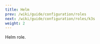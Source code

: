 ```yaml
---
title: Helm
prev: /wiki/guide/configuration/roles
next: /wiki/guide/configuration/roles/k3s
weight: 2
---
```


Helm role.

<!--more-->
